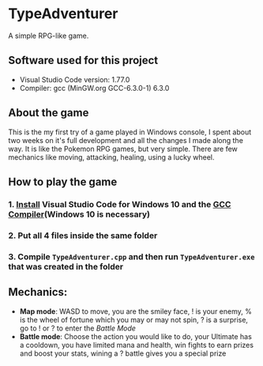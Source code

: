 # TypeAdventurer
A simple RPG-like game.

## Software used for this project
- Visual Studio Code version: 1.77.0
- Compiler: gcc (MinGW.org GCC-6.3.0-1) 6.3.0

## About the game
This is the my first try of a game played in Windows console, I spent about two weeks on it's full development and all the changes I made along the way. It is like the Pokemon RPG games, but very simple. There are few mechanics like moving, attacking, healing, using a lucky wheel. 

## How to play the game
### 1. [Install](https://code.visualstudio.com/download) Visual Studio Code for Windows 10 and the [GCC Compiler](https://sourceforge.net/projects/mingw-w64/)(Windows 10 is necessary)
### 2. Put all 4 files inside the same folder
### 3. Compile `TypeAdventurer.cpp` and then run `TypeAdventurer.exe` that was created in the folder

## Mechanics:
- **Map mode**: WASD to move, you are the smiley face, ! is your enemy, % is the wheel of fortune which you may or may not spin, ? is a surprise, go to ! or ? to enter the *Battle Mode*
- **Battle mode**: Choose the action you would like to do, your Ultimate has a cooldown, you have limited mana and health, win fights to earn prizes and boost your stats, wining a ? battle gives you a special prize

